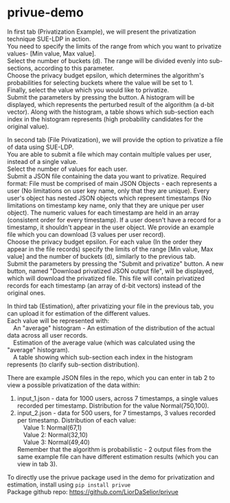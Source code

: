 # privue-demo

In first tab (Privatization Example), we will present the privatization technique SUE-LDP in action.  
You need to specify the limits of the range from which you want to privatize values- [Min value, Max value].  
Select the number of buckets (d). The range will be divided evenly into sub-sections, according to this parameter.  
Choose the privacy budget epsilon, which determines the algorithm's probabilities for selecting buckets where the value will be set to 1.  
Finally, select the value which you would like to privatize.  
Submit the parameters by pressing the button. A histogram will be displayed, which represents the perturbed result of the algorithm (a d-bit vector). Along with the histogram, a table shows which sub-section each index in the histogram represents (high probability candidates for the original value).  

In second tab (File Privatization), we will provide the option to privatize a file of data using SUE-LDP.  
You are able to submit a file which may contain multiple values per user, instead of a single value.  
Select the number of values for each user.  
Submit a JSON file containing the data you want to privatize. Required format: File must be comprised of main JSON Objects - each represents a user (No limitations on user key name,  only that they are unique). Every user's object has nested JSON objects which represent timestamps (No limitations on timestamp key name, only that they are unique per user object). The numeric values for each timestamp are held in an array (consistent order for every timestamp). If a user doesn't have a record for a timestamp, it shouldn't appear in the user object. We provide an example file which you can download (3 values per user record).  
Choose the privacy budget epsilon. For each value (In the order they appear in the file records) specify the limits of the range [Min value, Max value] and the number of buckets (d), similarly to the previous tab.  
Submit the parameters by pressing the "Submit and privatize" button. A new button, named "Download privatized JSON output file", will be displayed, which will download the privatized file. This file will contain privatized records for each timestamp (an array of d-bit vectors) instead of the original ones.  

In third tab (Estimation), after privatizing your file in the previous tab, you can upload it for estimation of the different values.  
Each value will be represented with:  
    &emsp;An "average" histogram - An estimation of the distribution of the actual data across all user records.  
    &emsp;Estimation of the average value (which was calculated using the "average" histogram).  
    &emsp;A table showing which sub-section each index in the histogram represents (to clarify sub-section distribution).  

There are example JSON files in the repo, which you can enter in tab 2 to view a possible privatization of the data within:  
1. input_1.json - data for 1000 users, across 7 timestamps, a single values recorded per timestamp. Distribution for the value Normal(750,100).  
2. input_2.json - data for 500 users, for 7 timestamps, 3 values recorded per timestamp. Distribution of each value:  
    &emsp;Value 1: Normal(67,1)  
    &emsp;Value 2: Normal(32,10)  
    &emsp;Value 3: Normal(49,40)  
Remember that the algorithm is probabilistic - 2 output files from the same example file can have different estimation results (which you can view in tab 3).  

To directly use the privue package used in the demo for privatization and estimation, install using `pip install privue`  
Package github repo: https://github.com/LiorDaSelior/privue